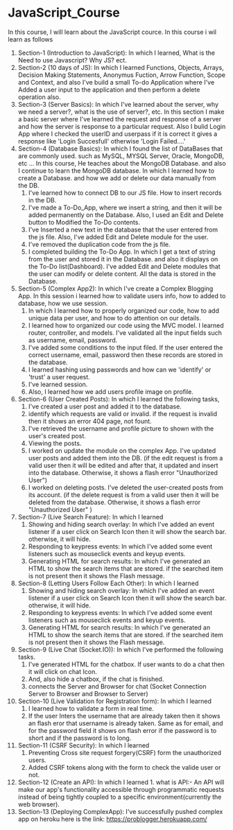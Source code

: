 # JavaScript_Course 

  In this course, I will learn about the JavaScript cource. In this course i wil learn as follows
  1. Section-1 (Introduction to JavaScript): In which I learned, What is the Need to use Javascript? Why JS? ect.
  2. Section-2 (10 days of JS): In which I learned Functions, Objects, Arrays, Decision Making Statements, Anonymus Fuction, Arrow Function, Scope and Context, and
    also I've build a small To-do Application where I've Added a user input to the application and then perform a delete operation also.
  3. Section-3 (Server Basics): In which I've learned about the server, why we need a server?, what is the use of server?, etc.
     In this section I make a basic server where I've learned the request and response of a server and how the server is response to a particular request. Also I           bulid Login App where I checked the userID and userpass if it is correct it gives a response like 'Login Succesfull' otherwise 'Login Failed....'
  4. Section-4 (Database Basics): In which I found the list of DataBases that are commonly used. such as MySQL, MYSQL Server, Oracle, MongoDB, etc ...
     In this course, He teaches about the MongoDB Database. and also I continue to learn the MongoDB database. In which I learned how to create a Database. and how we add or delete our data manually from the DB. 
     1. I've learned how to connect DB to our JS file. How to insert records in the DB.
     2. I've made a To-Do_App, where we insert a string, and then it will be added permanently on the Database. Also, I used an Edit and Delete button to Modified the To-Do contents.
     3. I've Inserted a new text in the database that the user entered from the js file. Also, I've added Edit and Delete module for the user.
     4. I've removed the duplication code from the js file.
     5. I completed building the To-Do App. In which I get a text of string from the user and stored it in the Database. and also it displays on the To-Do list(Dashboard). I've added Edit and Delete modules that the user can modify or delete content. All the data is stored in the Database.
  5. Section-5 (Complex App2): In which I've create a Complex Blogging App. In this session i learned how to validate users info, how to added to database, how we use session.  
     1. In which I learned how to properly organized our code, how to add unique data per user, and how to do attention on our details.
     2. I learned how to organized our code using the MVC model. I learned router, controller, and models. I've validated all the input fields such as username,     email, password.
     3. I've added some conditions to the input filed. If the user entered the correct username, email, password then these records are stored in the database.
     4. I learned hashing using passwords and how can we 'identify' or 'trust' a user request.
     5. I've learned session.
     6. Also, I learned how we add users profile image on profile.
  6. Section-6 (User Created Posts): In which I learned the following tasks,
     1. I've created a user post and added it to the database.
     2. identify which requests are valid or invalid. if the request is invalid then it shows an error 404 page, not fount.
     3. I've retrieved the username and profile picture to shown with the user's created post.
     4. Viewing the posts.
     5. I worked on update the module on the complex App. I've updated user posts and added them into the DB. (if the edit request is from a valid user then it  will be edited and after that, it updated and insert into the database. Otherwise, it shows a flash error "Unauthorized User")
     6. I worked on deleting posts. I've deleted the user-created posts from its account. (if the delete request is from a valid user then it will be deleted from the database. Otherwise, it shows a flash error "Unauthorized User" )
  7. Section-7 (Live Search Feature): In which I learned
     1. Showing and hiding search overlay: In which I've added an event listener if a user click on Search Icon then it will show the search bar. otherwise, it will hide.
     2. Responding to keypress events: In which I've added some event listeners such as mouseclick events and keyup events.
     3. Generating HTML for search results: In which I've generated an HTML to show the search items that are stored. if the searched item is not present then it shows the Flash message.
  8. Section-8 (Letting Users Follow Each Other): In which I learned
     1. Showing and hiding search overlay: In which I've added an event listener if a user click on Search Icon then it will show the search bar. otherwise, it will hide.
     2. Responding to keypress events: In which I've added some event listeners such as mouseclick events and keyup events.
     3. Generating HTML for search results: In which I've generated an HTML to show the search items that are stored. if the searched item is not present then it shows the Flash message.
  9. Section-9 (Live Chat (Socket.IO)):  In which I've performed the following tasks.
     1. I've generated HTML for the chatbox. If user wants to do a chat then it will click on chat Icon.
     2. And, also hide a chatbox, if the chat is finished.
     3. connects the Server and Browser for chat (Socket Connection Server to Browser and Browser to Server)
 10. Section-10 (Live Validation for Registration form): In which I learned
     1. I learned how to validate a form in real time.
     2. If the user Inters the username that are already taken then it shows an flash eror that username is already taken. Same as for email, and for the password field it shows on flash error if the password is to short and if the password is to long. 
 11. Section-11 (CSRF Security): In which I learned
     1. Preventing Cross site request forgery(CSRF) form the unauthorized users.
     2. Added CSRF tokens along with the form to check the valide user or not.
  12. Section-12 (Create an API): In which I learned
     1. what is API:- An API will make our app's functionality accessible through programmatic requests instead of being tightly coupled to a specific environment(currently the web browser).
  13. Section-13 (Deploying ComplexApp): I've successfully pushed complex app on heroku 
      here is the link: https://problogger.herokuapp.com/

